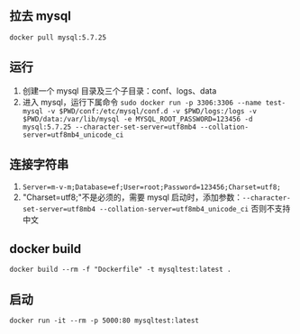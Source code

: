 ## 拉去 mysql

`docker pull mysql:5.7.25`

## 运行

1. 创建一个 mysql 目录及三个子目录：conf、logs、data
2. 进入 mysql，运行下属命令
   `sudo docker run -p 3306:3306 --name test-mysql -v $PWD/conf:/etc/mysql/conf.d -v $PWD/logs:/logs -v $PWD/data:/var/lib/mysql -e MYSQL_ROOT_PASSWORD=123456 -d mysql:5.7.25 --character-set-server=utf8mb4 --collation-server=utf8mb4_unicode_ci`

## 连接字符串

1. `Server=m-v-m;Database=ef;User=root;Password=123456;Charset=utf8;`
2. "Charset=utf8;"不是必须的，需要 mysql 启动时，添加参数：`--character-set-server=utf8mb4 --collation-server=utf8mb4_unicode_ci` 否则不支持中文

## docker build

`docker build --rm -f "Dockerfile" -t mysqltest:latest .`

## 启动

`docker run -it --rm -p 5000:80 mysqltest:latest`
